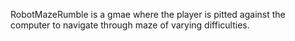 RobotMazeRumble is a gmae where the player is pitted against the computer to navigate through maze of varying difficulties.
